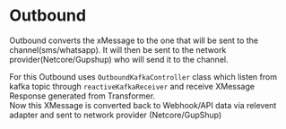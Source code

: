 # Outbound

Outbound converts the xMessage to the one that will be sent to the channel(sms/whatsapp). It will then be sent to the network provider(Netcore/Gupshup) who will send it to the channel.

For this Outbound uses `OutboundKafkaController` class which listen from kafka topic through `reactiveKafkaReceiver` and receive XMessage Response generated from Transformer.\
Now this XMessage is converted back to Webhook/API data via relevent adapter and sent to network provider (Netcore/GupShup)

